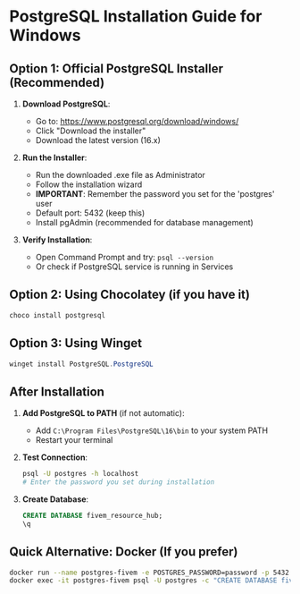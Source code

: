 # PostgreSQL Installation Guide for Windows

## Option 1: Official PostgreSQL Installer (Recommended)

1. **Download PostgreSQL**:
   - Go to: https://www.postgresql.org/download/windows/
   - Click "Download the installer" 
   - Download the latest version (16.x)

2. **Run the Installer**:
   - Run the downloaded .exe file as Administrator
   - Follow the installation wizard
   - **IMPORTANT**: Remember the password you set for the 'postgres' user
   - Default port: 5432 (keep this)
   - Install pgAdmin (recommended for database management)

3. **Verify Installation**:
   - Open Command Prompt and try: `psql --version`
   - Or check if PostgreSQL service is running in Services

## Option 2: Using Chocolatey (if you have it)

```powershell
choco install postgresql
```

## Option 3: Using Winget

```powershell
winget install PostgreSQL.PostgreSQL
```

## After Installation

1. **Add PostgreSQL to PATH** (if not automatic):
   - Add `C:\Program Files\PostgreSQL\16\bin` to your system PATH
   - Restart your terminal

2. **Test Connection**:
   ```bash
   psql -U postgres -h localhost
   # Enter the password you set during installation
   ```

3. **Create Database**:
   ```sql
   CREATE DATABASE fivem_resource_hub;
   \q
   ```

## Quick Alternative: Docker (If you prefer)

```bash
docker run --name postgres-fivem -e POSTGRES_PASSWORD=password -p 5432:5432 -d postgres:16
docker exec -it postgres-fivem psql -U postgres -c "CREATE DATABASE fivem_resource_hub;"
```
